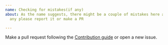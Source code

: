 ```yaml
---
name: Checking for mistakes(if any)
about: As the name suggests, there might be a couple of mistakes here and there, if
  any please report it or make a PR

---
```


Make a pull request following the [Contribution guide](https://github.com/Jarmos-san/R_Notes/blob/master/CONTRIBUTING.md) or open a new issue.
